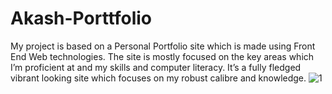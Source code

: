 # Akash-Porttfolio
My project is based on a Personal Portfolio site which is made using Front End Web technologies. The site is mostly focused on the key areas which I’m proficient at and my skills and computer literacy. It’s a fully fledged vibrant looking site which focuses on my robust calibre and knowledge.
![1](https://user-images.githubusercontent.com/98041292/200609929-b06e0172-1da0-4a06-a257-46688039b4fe.PNG)
